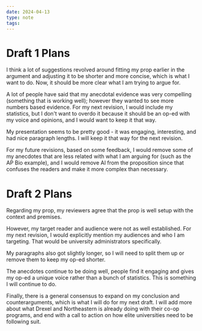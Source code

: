 ```yaml
---
date: 2024-04-13
type: note
tags: 
---
```


# Draft 1 Plans
I think a lot of suggestions revolved around fitting my prop earlier in the argument and adjusting it to be shorter and more concise, which is what I want to do. Now, it should be more clear what I am trying to argue for.

A lot of people have said that my anecdotal evidence was very compelling (something that is working well); however they wanted to see more numbers based evidence. For my next revision, I would include my statistics, but I don't want to overdo it because it should be an op-ed with my voice and opinions, and I would want to keep it that way.

My presentation seems to be pretty good - it was engaging, interesting, and had nice paragraph lengths. I will keep it that way for the next revision.

For my future revisions, based on some feedback, I would remove some of my anecdotes that are less related with what I am arguing for (such as the AP Bio example), and I would remove AI from the proposition since that confuses the readers and make it more complex than necessary.

# Draft 2 Plans
Regarding my prop, my reviewers agree that the prop is well setup with the context and premises.

However, my target reader and audience were not as well established. For my next revision, I would explicitly mention my audiences and who I am targeting. That would be university administrators specifically.

My paragraphs also got slightly longer, so I will need to split them up or remove them to keep my op-ed shorter.

The anecdotes continue to be doing well, people find it engaging and gives my op-ed a unique voice rather than a bunch of statistics. This is something I will continue to do.

Finally, there is a general consensus to expand on my conclusion and counterarguments, which is what I will do for my next draft. I will add more about what Drexel and Northeastern is already doing with their co-op programs, and end with a call to action on how elite universities need to be following suit.
